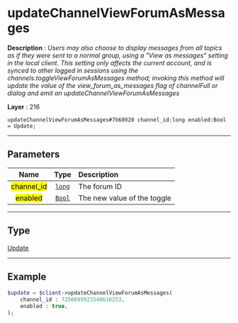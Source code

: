 # updateChannelViewForumAsMessages

**Description** : *Users may also choose to display messages from all topics as if they were sent to a normal group, using a &quot;View as messages&quot; setting in the local client\.
This setting only affects the current account, and is synced to other logged in sessions using the channels\.toggleViewForumAsMessages method; invoking this method will update the value of the view\_forum\_as\_messages flag of channelFull or dialog and emit an updateChannelViewForumAsMessages*

**Layer** : 216

```tl
updateChannelViewForumAsMessages#7b68920 channel_id:long enabled:Bool = Update;
```

---

## Parameters

| Name | Type | Description |
| :---: | :---: | :--- |
| <mark>channel_id</mark> | [`long`](type/long) | The forum ID |
| <mark>enabled</mark> | [`Bool`](type/Bool) | The new value of the toggle |

---

## Type

[Update](type/Update)

---

## Example

```php
$update = $client->updateChannelViewForumAsMessages(
	channel_id : 7256695921548616253,
	enabled : true,
);
```